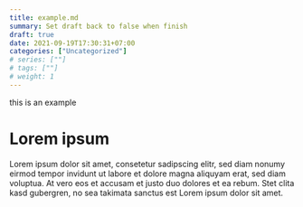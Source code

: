 ```yaml
---
title: example.md
summary: Set draft back to false when finish
draft: true
date: 2021-09-19T17:30:31+07:00
categories: ["Uncategorized"]
# series: [""]
# tags: [""]
# weight: 1
---
```


this is an example

# Lorem ipsum

Lorem ipsum dolor sit amet, consetetur sadipscing elitr, sed diam nonumy eirmod tempor invidunt ut labore et dolore magna aliquyam erat, sed diam voluptua. At vero eos et accusam et justo duo dolores et ea rebum. Stet clita kasd gubergren, no sea takimata sanctus est Lorem ipsum dolor sit amet.


